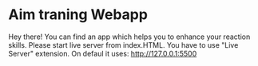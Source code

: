 # Aim traning Webapp

Hey there! 
You can find an app which helps you to enhance your reaction skills.
Please start live server from index.HTML.
You have to use "Live Server" extension.
On defaul it uses: http://127.0.0.1:5500